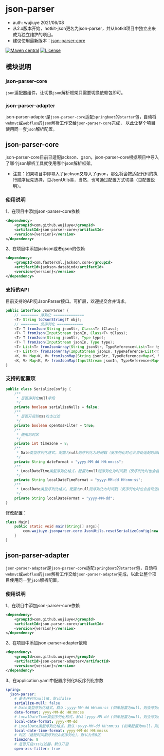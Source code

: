 # json-parser
* auth: wujiuye 2021/06/08
* 从2.x版本开始，hotkit-json更名为json-parser，并从hotkit项目中独立出来成为独立维护的项目。
* 建议使用最新版本：[json-parser-core](https://maven-badges.herokuapp.com/maven-central/com.github.wujiuye/json-parser-core)

[![Maven central](https://maven-badges.herokuapp.com/maven-central/com.github.wujiuye/json-parser-core/badge.svg)](https://maven-badges.herokuapp.com/maven-central/com.github.wujiuye/json-parser-core)
[![License](http://img.shields.io/:license-apache-brightgreen.svg)](http://www.apache.org/licenses/LICENSE-2.0.html)

## 模块说明

### json-parser-core
`json`适配器组件，让切换`json`解析框架只需要切换依赖包即可。

### json-parser-adapter
json-parser-adapter是`json-parser-core`适配`springboot`的`starter`包，自动将`webmvc`或`webflux`的`json`解析工作交给`json-parser-core`完成，
以此让整个项目使用同一套`json`解析配置。

## json-parser-core

json-parser-core目前已适配jackson、gson，json-parser-core根据项目中导入了哪个json解析工具就使用哪个json解析框架。

* 注意：如果项目中即导入了jackson又导入了gson，那么将会按适配代码的执行顺序优先选择，见JsonUtils类，当然，也可通过配置方式切换（见配置说明）。

### 使用说明
1、在项目中添加json-parser-core依赖
```xml
<dependency>
    <groupId>com.github.wujiuye</groupId>
    <artifactId>json-parser-core</artifactId>
    <version>{version}</version>
</dependency>
```
2、在项目中添加jackson或者gson的依赖
```xml
<dependency>
    <groupId>com.fasterxml.jackson.core</groupId>
    <artifactId>jackson-databind</artifactId>
    <version>{version}</version>
</dependency>
```
### 支持的API
目前支持的API见JsonParser接口。可扩展，欢迎提交合并请求。
```java
public interface JsonParser {
    // ======== 序列化 ==============
    <T> String toJsonString(T obj);
    // ======== 反序列化 ============
    <T> T fromJson(String jsonStr, Class<T> tClass);
    <T> T fromJson(InputStream jsonIn, Class<T> tClass);
    <T> T fromJson(String jsonStr, Type type);
    <T> T fromJson(InputStream jsonIn, Type type);
    <T> List<T> fromJsonArray(String jsonStr, TypeReference<List<T>> typeReference);
    <T> List<T> fromJsonArray(InputStream jsonIn, TypeReference<List<T>> typeReference);
    <K, V> Map<K, V> fromJsonMap(String jsonStr, TypeReference<Map<K, V>> typeReference);
    <K, V> Map<K, V> fromJsonMap(InputStream jsonIn, TypeReference<Map<K, V>> typeReference);
}
```

### 支持的配置项
```java
public class SerializeConfig {
    /**
     * 是否序列化null字段
     */
    private boolean serializeNulls = false;
    /**
     * 是否开启防xss攻击过滤
     */
    private boolean openXssFilter = true;
    /**
     * 使用的时区
     */
    private int timezone = 8;
    /**
     * Date类型序列化格式，配置为null则序列化为时间戳（反序列化时也会自动适配时间戳）
     */
    private String dateFormat = "yyyy-MM-dd HH:mm:ss";
    /**
     * LocalDateTime类型序列化格式，配置为null则序列化为时间戳（反序列化时也会自动适配时间戳）
     */
    private String localDateTimeFormat = "yyyy-MM-dd HH:mm:ss";
    /**
     * LocalDate类型序列化格式，配置为null则序列化为时间戳（反序列化时也会自动适配时间戳）
     */
    private String localDateFormat = "yyyy-MM-dd";
}
```
修改配置：
```java
class Main{
    public static void main(String[] args){
        com.wujiuye.jsonparser.core.JsonUtils.resetSerializeConfig(new SerializeConfig());
    }
}
```

## json-parser-adapter

`json-parser-adapter`是`json-parser-core`适配`springboot`的`starter`包，自动将`webmvc`或`webflux`的`json`解析工作交给`json-parser-adapter`完成，以此让整个项目使用同一套`json`解析配置。

### 使用说明
1、在项目中添加json-parser-core依赖
```xml
<dependency>
    <groupId>com.github.wujiuye</groupId>
    <artifactId>json-parser-core</artifactId>
    <version>{version}</version>
</dependency>
```
2、在项目中添加json-parser-adapter依赖
```xml
<dependency>
    <groupId>com.github.wujiuye</groupId>
    <artifactId>json-parser-adapter</artifactId>
    <version>{version}</version>
</dependency>
```
3、在application.yaml中配置序列化&反序列化参数
```yaml
spring:
  json-parser:
    # 是否序列化null值，默认false
    serialize-null: false
    # Date类型序列化格式，默认：yyyy-MM-dd HH:mm:ss (如果配置为null，则会序列化为时间戳，反序列化则自动适配)
    date-format: yyyy-MM-dd HH:mm:ss
    # LocalDateTime类型序列化格式，默认：yyyy-MM-dd (如果配置为null，则会序列化为时间戳，反序列化则自动适配)
    local-date-format: yyyy-MM-dd
    # LocalDate类型序列化格式，默认：yyyy-MM-dd HH:mm:ss (如果配置为null，则会序列化为时间戳，反序列化则自动适配)
    local-date-time-format: yyyy-MM-dd HH:mm:ss
    # 时区（适配时间戳序列化&反序列化），默认为东8区
    timezone: 8
    # 是否开启xss过滤器，默认开启
    open-xss-filter: true
```
